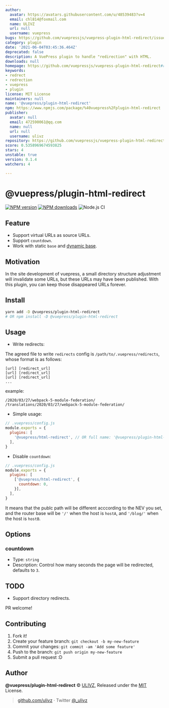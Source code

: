 ```yaml
---
author:
  avatar: https://avatars.githubusercontent.com/u/48539483?v=4
  email: chl814@foxmail.com
  name: ULIVZ
  url: null
  username: vuepress
bugs: https://github.com/vuepressjs/vuepress-plugin-html-redirect/issues
category: plugin
date: '2021-06-04T03:45:36.464Z'
deprecated: false
description: A VuePress plugin to handle "redirection" with HTML.
downloads: null
homepage: https://github.com/vuepressjs/vuepress-plugin-html-redirect#readme
keywords:
- redrect
- redrection
- vuepress
- plugin
license: MIT License
maintainers: null
name: '@vuepress/plugin-html-redirect'
npm: https://www.npmjs.com/package/%40vuepress%2Fplugin-html-redirect
publisher:
  avatar: null
  email: 472590061@qq.com
  name: null
  url: null
  username: ulivz
repository: https://github.com/vuepressjs/vuepress-plugin-html-redirect
score: 0.5358969674593825
stars: 4
unstable: true
version: 0.1.4
watchers: 4

---
```


# @vuepress/plugin-html-redirect

[![NPM version](https://img.shields.io/npm/v/@vuepress/plugin-html-redirect.svg?style=flat)](https://npmjs.com/package/@vuepress/plugin-html-redirect) [![NPM downloads](https://img.shields.io/npm/dm/@vuepress/plugin-html-redirect.svg?style=flat)](https://npmjs.com/package/@vuepress/plugin-html-redirect) ![Node.js CI](https://github.com/vuepressjs/vuepress-plugin-html-redirect/workflows/Node.js%20CI/badge.svg)

## Feature

- Support virtual URLs as source URLs.
- Support `countdown`.
- Work with static `base` and [dynamic base](https://github.com/vuepressjs/vuepress-plugin-dynamic-base).

## Motivation

In the site development of vuepress, a small directory structure adjustment will invalidate some URLs, but these URLs may have been published. With this plugin, you can keep those disappeared URLs forever.

## Install

```bash
yarn add -D @vuepress/plugin-html-redirect
# OR npm install -D @vuepress/plugin-html-redirect
```

## Usage

- Write redirects:

The agreed file to write `redirects` config is `/path/to/.vuepress/redirects`, whose format is as follows:

```
[url] [redirect_url]
[url] [redirect_url]
[url] [redirect_url]
...
```

example:

```
/2020/03/27/webpack-5-module-federation/ /translations/2020/03/27/webpack-5-module-federation/
``` 

- Simple usage:

```js
// .vuepress/config.js
module.exports = {
  plugins: [
    '@vuepress/html-redirect', // OR full name: '@vuepress/plugin-html-redirect'
  ],
}
```

- Disable `countdown`:


```js
// .vuepress/config.js
module.exports = {
  plugins: [
    ['@vuepress/html-redirect', {
      countdown: 0,
    }],
  ],
}
```

It means that the publc path will be different acccording to the NEV you set, and the router base will be `'/'` when the host is `hostA`, and `'/blog/'` when the host is `hostB`.

## Options

### countdown

- Type: `string`
- Description: Control how many seconds the page will be redirected, defaults to `3`.

## TODO

- Support directory redirects.

PR welcome!

## Contributing

1. Fork it!
2. Create your feature branch: `git checkout -b my-new-feature`
3. Commit your changes: `git commit -am 'Add some feature'`
4. Push to the branch: `git push origin my-new-feature`
5. Submit a pull request :D

## Author

**@vuepress/plugin-html-redirect** © [ULIVZ](https://github.com/ulivz), Released under the [MIT](./LICENSE) License.<br>

> [github.com/ulivz](https://github.com/ulivz) · Twitter [@_ulivz](https://twitter.com/_ulivz)


